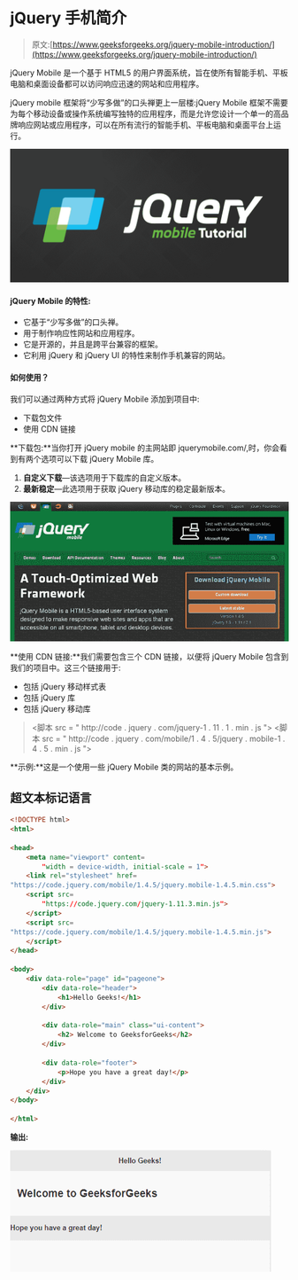 # jQuery 手机简介

> 原文:[https://www.geeksforgeeks.org/jquery-mobile-introduction/](https://www.geeksforgeeks.org/jquery-mobile-introduction/)

jQuery Mobile 是一个基于 HTML5 的用户界面系统，旨在使所有智能手机、平板电脑和桌面设备都可以访问响应迅速的网站和应用程序。

jQuery mobile 框架将“少写多做”的口头禅更上一层楼:jQuery Mobile 框架不需要为每个移动设备或操作系统编写独特的应用程序，而是允许您设计一个单一的高品牌响应网站或应用程序，可以在所有流行的智能手机、平板电脑和桌面平台上运行。

![](img/9ff7df8c216c1618cdf819afc8cf0647.png)

#### jQuery Mobile 的特性:

*   它基于“少写多做”的口头禅。
*   用于制作响应性网站和应用程序。
*   它是开源的，并且是跨平台兼容的框架。
*   它利用 jQuery 和 jQuery UI 的特性来制作手机兼容的网站。

#### 如何使用？

我们可以通过两种方式将 jQuery Mobile 添加到项目中:

*   下载包文件
*   使用 CDN 链接

**下载包:**当你打开 jQuery mobile 的主网站即 jquerymobile.com/,时，你会看到有两个选项可以下载 jQuery Mobile 库。

1.  **自定义下载**—该选项用于下载库的自定义版本。
2.  **最新稳定**—此选项用于获取 jQuery 移动库的稳定最新版本。

![](img/d361959449ea298571ecefeab5a0f827.png)

**使用 CDN 链接:**我们需要包含三个 CDN 链接，以便将 jQuery Mobile 包含到我们的项目中。这三个链接用于:

*   包括 jQuery 移动样式表
*   包括 jQuery 库
*   包括 jQuery 移动库

> <link rel="”stylesheet”" href="”http://code.jquery.com/mobile/1.4.5/jquery.mobile-1.4.5.min.css”">
> <脚本 src = " http://code . jquery . com/jquery-1 . 11 . 1 . min . js "></脚本>
> <脚本 src = " http://code . jquery . com/mobile/1 . 4 . 5/jquery . mobile-1 . 4 . 5 . min . js "></脚本>

**示例:**这是一个使用一些 jQuery Mobile 类的网站的基本示例。

## 超文本标记语言

```html
<!DOCTYPE html>
<html>

<head>
    <meta name="viewport" content=
        "width = device-width, initial-scale = 1">
    <link rel="stylesheet" href=
"https://code.jquery.com/mobile/1.4.5/jquery.mobile-1.4.5.min.css">
    <script src=
        "https://code.jquery.com/jquery-1.11.3.min.js">
    </script>
    <script src=
"https://code.jquery.com/mobile/1.4.5/jquery.mobile-1.4.5.min.js">
    </script>
</head>

<body>
    <div data-role="page" id="pageone">
        <div data-role="header">
            <h1>Hello Geeks!</h1>
        </div>

        <div data-role="main" class="ui-content">
            <h2> Welcome to GeeksforGeeks</h2>
        </div>

        <div data-role="footer">
            <p>Hope you have a great day!</p>
        </div>
    </div>
</body>

</html>
```

**输出:**

![](img/c2b50b9b92553f5a08938279dc9212cf.png)